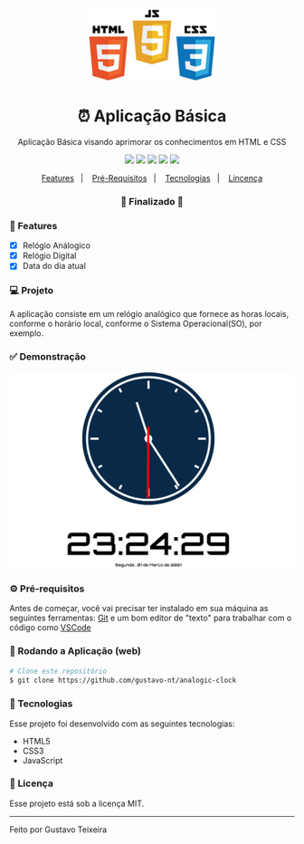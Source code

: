 <p align="center">
  <img src="https://github.com/gustavo-nt/analogic-clock/blob/master/public/assets/soft-skills.jpeg" alt="logo" height="130"/>
</p>

<h1 align="center">
   ⏰ Aplicação Básica
</h1>

<p align="center">Aplicação Básica visando aprimorar os conhecimentos em HTML e CSS</p>

<p align="center">
  <img src="https://img.shields.io/static/v1?label=html&message=5.0&color=61DAFB&logo=html" />
  <img src="https://img.shields.io/static/v1?label=css&message=3.0&color=0088CC&logo=css" />
  <img src="https://img.shields.io/static/v1?label=js&message=ES6&color=yellow&logo=javascript" />
  <img src="https://img.shields.io/badge/last%21commit-march-important" />
  <img src="https://img.shields.io/badge/license-MIT-success"/>
</p>

<p align="center">
  <a href="#-features">Features</a>&nbsp;&nbsp;&nbsp;|&nbsp;&nbsp;&nbsp;
  <a href="#-pré-requisitos">Pré-Requisitos</a>&nbsp;&nbsp;&nbsp;|&nbsp;&nbsp;&nbsp;
  <a href="#-tecnologias">Tecnologias</a>&nbsp;&nbsp;&nbsp;|&nbsp;&nbsp;&nbsp;
  <a href="#-licença">Lincença</a>
</p>

<h3 align="center"> 
🚧  Finalizado  🚧
</h3>

### 📎 Features 

- [x] Relógio Análogico
- [x] Relógio Digital
- [x] Data do dia atual

### 💻 Projeto

A aplicação consiste em um relógio analógico que fornece as horas locais, conforme o horário local, conforme o Sistema Operacional(SO), por exemplo.

### ✅ Demonstração
<img src="https://github.com/gustavo-nt/analogic-clock/blob/master/public/assets/clock-github.png"/>

### ⚙ Pré-requisitos

Antes de começar, você vai precisar ter instalado em sua máquina as seguintes ferramentas:
[Git](https://git-scm.com) e um bom editor de "texto" para trabalhar com o código como [VSCode](https://code.visualstudio.com/)

### 📗 Rodando a Aplicação (web)

```bash
# Clone este repositório
$ git clone https://github.com/gustavo-nt/analogic-clock
```

### 🚀 Tecnologias

Esse projeto foi desenvolvido com as seguintes tecnologias:

- HTML5
- CSS3
- JavaScript

### 📝 Licença

Esse projeto está sob a licença MIT.

<hr/>

Feito por Gustavo Teixeira

